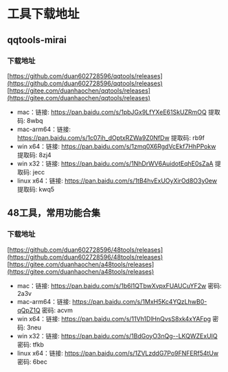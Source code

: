 # 工具下载地址

## qqtools-mirai

### 下载地址
[https://github.com/duan602728596/qqtools/releases](https://github.com/duan602728596/qqtools/releases)   
[https://gitee.com/duanhaochen/qqtools/releases](https://gitee.com/duanhaochen/qqtools/releases)
* mac：链接: https://pan.baidu.com/s/1pbJGx9LfYXeE61SkUZRmOQ 提取码: 8wbq
* mac-arm64：链接: https://pan.baidu.com/s/1c07ih_dOptxRZWa9Z0NfDw 提取码: rb9f
* win x64：链接: https://pan.baidu.com/s/1zmq0X6RgdVcEkf7HhPPokw 提取码: 8zj4
* win x32：链接: https://pan.baidu.com/s/1NhDrWV6AuidotEqhE0sZaA 提取码: jecc
* linux x64：链接: https://pan.baidu.com/s/1tB4hvExUOyXirOd8O3y0ew 提取码: kwq5

## 48工具，常用功能合集

### 下载地址
[https://github.com/duan602728596/48tools/releases](https://github.com/duan602728596/48tools/releases)   
[https://gitee.com/duanhaochen/a48tools/releases](https://gitee.com/duanhaochen/a48tools/releases)
* mac：链接: https://pan.baidu.com/s/1b6l1QTbwXvpxFUAUCuYF2w  密码: 2a3v
* mac-arm64：链接: https://pan.baidu.com/s/1MxH5Kc4YQzLhwB0-qQpZ1Q  密码: acvm
* win x64：链接: https://pan.baidu.com/s/11Vh1DlHnQvsS8xk4xYAFpg  密码: 3neu
* win x32：链接: https://pan.baidu.com/s/1BdGoyO3nQg--LKQWZExUIQ  密码: tfkb
* linux x64：链接: https://pan.baidu.com/s/1ZVLzddG7Po9FNFERf54tUw  密码: 6bec
